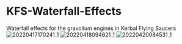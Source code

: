 # KFS-Waterfall-Effects
Waterfall effects for the gravolium engines in Kerbal Flying Saucers
![20220417170241_1](https://user-images.githubusercontent.com/93224219/163805962-bf0aafd5-42e4-4c42-b8ac-960356de9d08.jpg)
![20220418094621_1](https://user-images.githubusercontent.com/93224219/163817440-9868e038-7469-445f-a9f2-9f54aeddd0a4.jpg)
![20220420084531_1](https://user-images.githubusercontent.com/93224219/164233631-575fb168-f430-4331-b72a-72efe24c3ae7.jpg)
